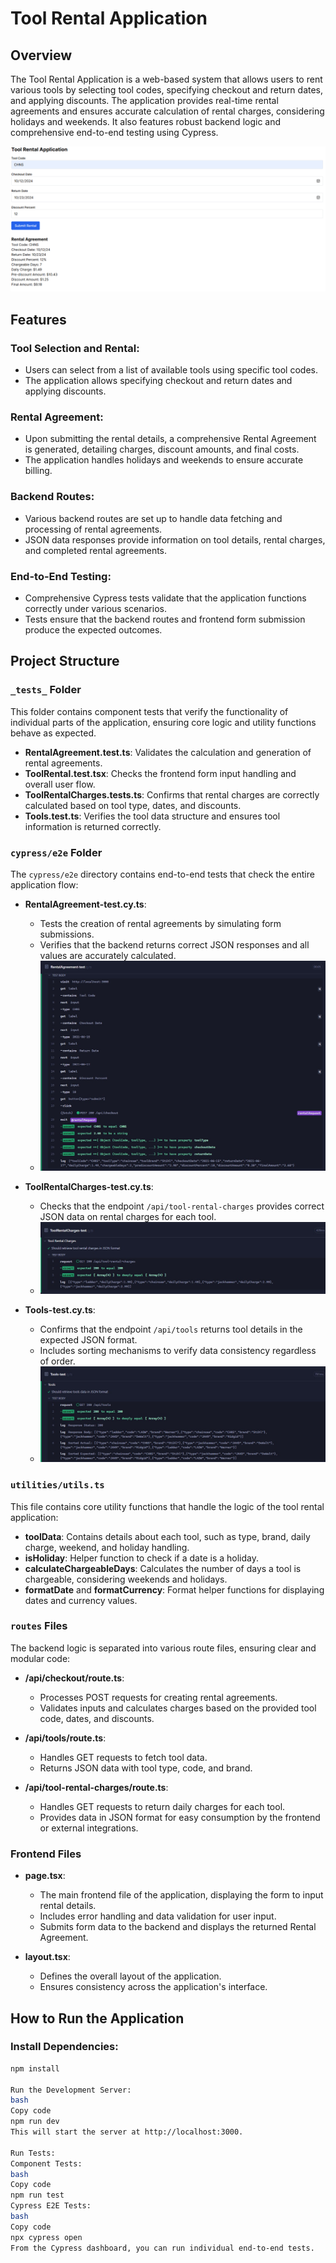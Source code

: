# Tool Rental Application

## Overview

The Tool Rental Application is a web-based system that allows users to rent various tools by selecting tool codes, specifying checkout and return dates, and applying discounts. The application provides real-time rental agreements and ensures accurate calculation of rental charges, considering holidays and weekends. It also features robust backend logic and comprehensive end-to-end testing using Cypress.

![Interface Frontend](.github/assets/interface-frontend.png)

## Features

### Tool Selection and Rental:
- Users can select from a list of available tools using specific tool codes.
- The application allows specifying checkout and return dates and applying discounts.

### Rental Agreement:
- Upon submitting the rental details, a comprehensive Rental Agreement is generated, detailing charges, discount amounts, and final costs.
- The application handles holidays and weekends to ensure accurate billing.

### Backend Routes:
- Various backend routes are set up to handle data fetching and processing of rental agreements.
- JSON data responses provide information on tool details, rental charges, and completed rental agreements.

### End-to-End Testing:
- Comprehensive Cypress tests validate that the application functions correctly under various scenarios.
- Tests ensure that the backend routes and frontend form submission produce the expected outcomes.

## Project Structure

### `_tests_` Folder
This folder contains component tests that verify the functionality of individual parts of the application, ensuring core logic and utility functions behave as expected.

- **RentalAgreement.test.ts**: Validates the calculation and generation of rental agreements.
- **ToolRental.test.tsx**: Checks the frontend form input handling and overall user flow.
- **ToolRentalCharges.tests.ts**: Confirms that rental charges are correctly calculated based on tool type, dates, and discounts.
- **Tools.test.ts**: Verifies the tool data structure and ensures tool information is returned correctly.

### `cypress/e2e` Folder
The `cypress/e2e` directory contains end-to-end tests that check the entire application flow:

- **RentalAgreement-test.cy.ts**:
  - Tests the creation of rental agreements by simulating form submissions.
  - Verifies that the backend returns correct JSON responses and all values are accurately calculated.
  - ![Rental Agreement Test](.github/assets/RentalAgreementTest.jpg)

- **ToolRentalCharges-test.cy.ts**:
  - Checks that the endpoint `/api/tool-rental-charges` provides correct JSON data on rental charges for each tool.
  - ![Tool Rental Charges Test](.github/assets/ToolRentalChangesTest.jpg)

- **Tools-test.cy.ts**:
  - Confirms that the endpoint `/api/tools` returns tool details in the expected JSON format.
  - Includes sorting mechanisms to verify data consistency regardless of order.
  - ![Tools Test](.github/assets/ToolsTest.jpg)

### `utilities/utils.ts`
This file contains core utility functions that handle the logic of the tool rental application:

- **toolData**: Contains details about each tool, such as type, brand, daily charge, weekend, and holiday handling.
- **isHoliday**: Helper function to check if a date is a holiday.
- **calculateChargeableDays**: Calculates the number of days a tool is chargeable, considering weekends and holidays.
- **formatDate** and **formatCurrency**: Format helper functions for displaying dates and currency values.

### `routes` Files
The backend logic is separated into various route files, ensuring clear and modular code:

- **/api/checkout/route.ts**:
  - Processes POST requests for creating rental agreements.
  - Validates inputs and calculates charges based on the provided tool code, dates, and discounts.

- **/api/tools/route.ts**:
  - Handles GET requests to fetch tool data.
  - Returns JSON data with tool type, code, and brand.

- **/api/tool-rental-charges/route.ts**:
  - Handles GET requests to return daily charges for each tool.
  - Provides data in JSON format for easy consumption by the frontend or external integrations.

### Frontend Files
- **page.tsx**:
  - The main frontend file of the application, displaying the form to input rental details.
  - Includes error handling and data validation for user input.
  - Submits form data to the backend and displays the returned Rental Agreement.

- **layout.tsx**:
  - Defines the overall layout of the application.
  - Ensures consistency across the application's interface.

## How to Run the Application

### Install Dependencies:
```bash
npm install

Run the Development Server:
bash
Copy code
npm run dev
This will start the server at http://localhost:3000.

Run Tests:
Component Tests:
bash
Copy code
npm run test
Cypress E2E Tests:
bash
Copy code
npx cypress open
From the Cypress dashboard, you can run individual end-to-end tests.
